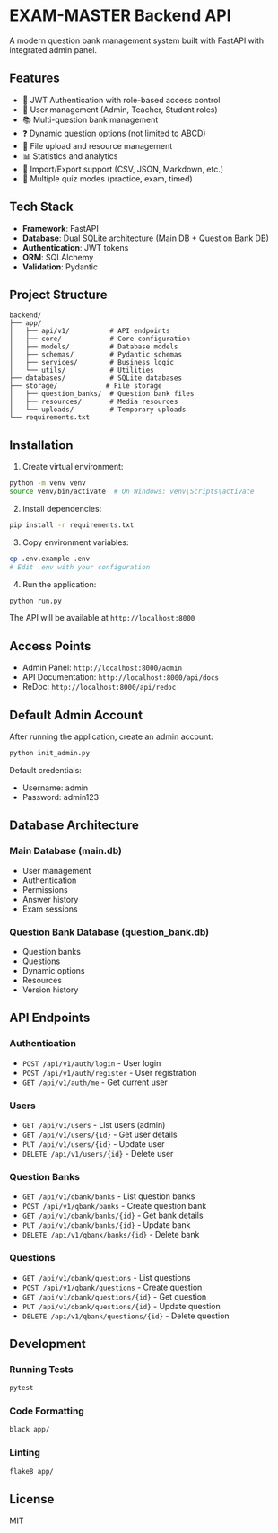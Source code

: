 # EXAM-MASTER Backend API

A modern question bank management system built with FastAPI with integrated admin panel.

## Features

- 🔐 JWT Authentication with role-based access control
- 👥 User management (Admin, Teacher, Student roles)
- 📚 Multi-question bank management
- ❓ Dynamic question options (not limited to ABCD)
- 📁 File upload and resource management
- 📊 Statistics and analytics
- 🔄 Import/Export support (CSV, JSON, Markdown, etc.)
- 🎯 Multiple quiz modes (practice, exam, timed)

## Tech Stack

- **Framework**: FastAPI
- **Database**: Dual SQLite architecture (Main DB + Question Bank DB)
- **Authentication**: JWT tokens
- **ORM**: SQLAlchemy
- **Validation**: Pydantic

## Project Structure

```
backend/
├── app/
│   ├── api/v1/          # API endpoints
│   ├── core/            # Core configuration
│   ├── models/          # Database models
│   ├── schemas/         # Pydantic schemas
│   ├── services/        # Business logic
│   └── utils/           # Utilities
├── databases/           # SQLite databases
├── storage/            # File storage
│   ├── question_banks/  # Question bank files
│   ├── resources/       # Media resources
│   └── uploads/         # Temporary uploads
└── requirements.txt
```

## Installation

1. Create virtual environment:
```bash
python -m venv venv
source venv/bin/activate  # On Windows: venv\Scripts\activate
```

2. Install dependencies:
```bash
pip install -r requirements.txt
```

3. Copy environment variables:
```bash
cp .env.example .env
# Edit .env with your configuration
```

4. Run the application:
```bash
python run.py
```

The API will be available at `http://localhost:8000`

## Access Points

- Admin Panel: `http://localhost:8000/admin`
- API Documentation: `http://localhost:8000/api/docs`
- ReDoc: `http://localhost:8000/api/redoc`

## Default Admin Account

After running the application, create an admin account:

```bash
python init_admin.py
```

Default credentials:
- Username: admin
- Password: admin123

## Database Architecture

### Main Database (main.db)
- User management
- Authentication
- Permissions
- Answer history
- Exam sessions

### Question Bank Database (question_bank.db)
- Question banks
- Questions
- Dynamic options
- Resources
- Version history

## API Endpoints

### Authentication
- `POST /api/v1/auth/login` - User login
- `POST /api/v1/auth/register` - User registration
- `GET /api/v1/auth/me` - Get current user

### Users
- `GET /api/v1/users` - List users (admin)
- `GET /api/v1/users/{id}` - Get user details
- `PUT /api/v1/users/{id}` - Update user
- `DELETE /api/v1/users/{id}` - Delete user

### Question Banks
- `GET /api/v1/qbank/banks` - List question banks
- `POST /api/v1/qbank/banks` - Create question bank
- `GET /api/v1/qbank/banks/{id}` - Get bank details
- `PUT /api/v1/qbank/banks/{id}` - Update bank
- `DELETE /api/v1/qbank/banks/{id}` - Delete bank

### Questions
- `GET /api/v1/qbank/questions` - List questions
- `POST /api/v1/qbank/questions` - Create question
- `GET /api/v1/qbank/questions/{id}` - Get question
- `PUT /api/v1/qbank/questions/{id}` - Update question
- `DELETE /api/v1/qbank/questions/{id}` - Delete question

## Development

### Running Tests
```bash
pytest
```

### Code Formatting
```bash
black app/
```

### Linting
```bash
flake8 app/
```

## License

MIT